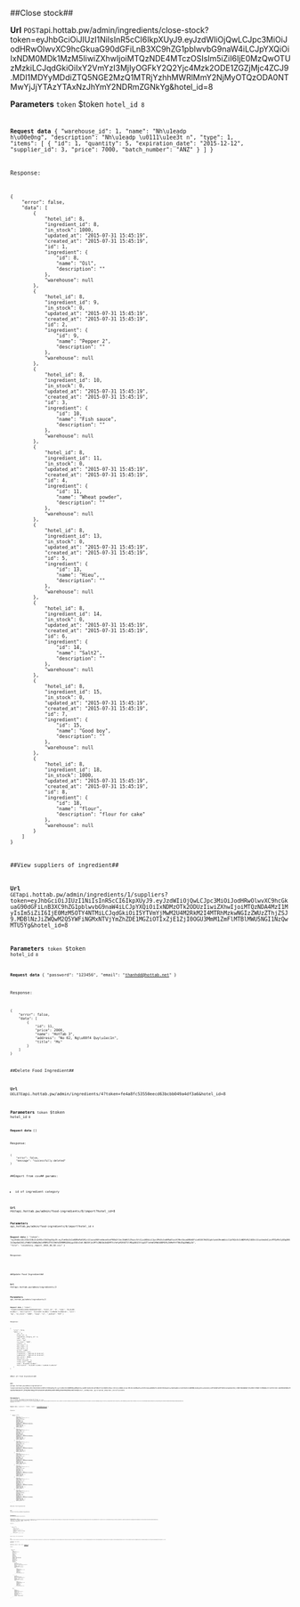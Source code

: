 ##Close stock##


**Url**
<code>POST</code>api.hottab.pw/admin/ingredients/close-stock?token=eyJhbGciOiJIUzI1NiIsInR5cCI6IkpXUyJ9.eyJzdWIiOjQwLCJpc3MiOiJodHRwOlwvXC9hcGkuaG90dGFiLnB3XC9hZG1pblwvbG9naW4iLCJpYXQiOiIxNDM0MDk1MzM5IiwiZXhwIjoiMTQzNDE4MTczOSIsIm5iZiI6IjE0MzQwOTUzMzkiLCJqdGkiOiIxY2VmYzI3MjIyOGFkY2Q2Yjc4Mzk2ODE1ZGZjMjc4ZCJ9.MDI1MDYyMDdiZTQ5NGE2MzQ1MTRjYzhhMWRlMmY2NjMyOTQzODA0NTMwYjJjYTAzYTAxNzJhYmY2NDRmZGNkYg&hotel_id=8


**Parameters**
<code>token</code> $token
<code>hotel_id<code> 8


**Request data**
{
    "warehouse_id": 1,
    "name": "Nh\u1eadp h\u00e0ng",
    "description": "Nh\u1eadp \u0111\u1ee3t n",
    "type": 1,
    "items": [
        {
            "id": 1,
            "quantity": 5,
            "expiration_date": "2015-12-12",
            "supplier_id": 3,
            "price": 7000,
            "batch_number": "ANZ"
        }
    ]
}


Response:

```
{
    "error": false,
    "data": [
        {
            "hotel_id": 8,
            "ingredient_id": 8,
            "in_stock": 1000,
            "updated_at": "2015-07-31 15:45:19",
            "created_at": "2015-07-31 15:45:19",
            "id": 1,
            "ingredient": {
                "id": 8,
                "name": "Oil",
                "description": ""
            },
            "warehouse": null
        },
        {
            "hotel_id": 8,
            "ingredient_id": 9,
            "in_stock": 0,
            "updated_at": "2015-07-31 15:45:19",
            "created_at": "2015-07-31 15:45:19",
            "id": 2,
            "ingredient": {
                "id": 9,
                "name": "Pepper 2",
                "description": ""
            },
            "warehouse": null
        },
        {
            "hotel_id": 8,
            "ingredient_id": 10,
            "in_stock": 0,
            "updated_at": "2015-07-31 15:45:19",
            "created_at": "2015-07-31 15:45:19",
            "id": 3,
            "ingredient": {
                "id": 10,
                "name": "Fish sauce",
                "description": ""
            },
            "warehouse": null
        },
        {
            "hotel_id": 8,
            "ingredient_id": 11,
            "in_stock": 0,
            "updated_at": "2015-07-31 15:45:19",
            "created_at": "2015-07-31 15:45:19",
            "id": 4,
            "ingredient": {
                "id": 11,
                "name": "Wheat powder",
                "description": ""
            },
            "warehouse": null
        },
        {
            "hotel_id": 8,
            "ingredient_id": 13,
            "in_stock": 0,
            "updated_at": "2015-07-31 15:45:19",
            "created_at": "2015-07-31 15:45:19",
            "id": 5,
            "ingredient": {
                "id": 13,
                "name": "Hieu",
                "description": ""
            },
            "warehouse": null
        },
        {
            "hotel_id": 8,
            "ingredient_id": 14,
            "in_stock": 0,
            "updated_at": "2015-07-31 15:45:19",
            "created_at": "2015-07-31 15:45:19",
            "id": 6,
            "ingredient": {
                "id": 14,
                "name": "Salt2",
                "description": ""
            },
            "warehouse": null
        },
        {
            "hotel_id": 8,
            "ingredient_id": 15,
            "in_stock": 0,
            "updated_at": "2015-07-31 15:45:19",
            "created_at": "2015-07-31 15:45:19",
            "id": 7,
            "ingredient": {
                "id": 15,
                "name": "Good boy",
                "description": ""
            },
            "warehouse": null
        },
        {
            "hotel_id": 8,
            "ingredient_id": 18,
            "in_stock": 1000,
            "updated_at": "2015-07-31 15:45:19",
            "created_at": "2015-07-31 15:45:19",
            "id": 8,
            "ingredient": {
                "id": 18,
                "name": "flour",
                "description": "flour for cake"
            },
            "warehouse": null
        }
    ]
}

```

##View suppliers of ingredient##


**Url**
<code>GET</code>api.hottab.pw/admin/ingredients/1/suppliers?token=eyJhbGciOiJIUzI1NiIsInR5cCI6IkpXUyJ9.eyJzdWIiOjQwLCJpc3MiOiJodHRwOlwvXC9hcGkuaG90dGFiLnB3XC9hZG1pblwvbG9naW4iLCJpYXQiOiIxNDMzOTk2ODUzIiwiZXhwIjoiMTQzNDA4MzI1MyIsIm5iZiI6IjE0MzM5OTY4NTMiLCJqdGkiOiI5YTVmYjMwM2U4M2RkM2I4MTRhMzkwNGIzZWUzZThjZSJ9.MDBlNzJiZWQwM2Q5YWFiNGMxNTVjYmZhZDE1MGZiOTIxZjE1ZjI0OGU3MmM1ZmFlMTBlMWU5NGI1NzQwMTU5Yg&hotel_id=8


**Parameters**
<code>token</code> $token
<code>hotel_id<code> 8


**Request data**
{
    "password": "123456",
    "email": "thanhdd@hottab.net"
}


Response:

```
{
    "error": false,
    "data": [
        {
            "id": 11,
            "price": 2000,
            "name": "HotTab 3",
            "address": "No 02, Ng\u00f4 Quy\u1ec1n",
            "title": "Ms"
        }
    ]
}

```

##Delete Food Ingredient##


**Url**
<code>DELETE</code>api.hottab.pw/admin/ingredients/4?token=fe4a8fc53550eecd63bcbb049a4df3a6&hotel_id=8


**Parameters**
<code>token</code> $token
<code>hotel_id<code> 8


**Request data**
[]


Response:

```
{
    "error": false,
    "message": "successfully deleted"
}

```

##Import from csv##
params: 

* id of ingredient category

**Url**
<code>POST</code>api.hottab.pw/admin/food-ingredients/8/import?hotel_id=8


**Parameters**
<code>api_hottab_pw/admin/food-ingredients/8/import?hotel_id<code> 8


**Request data**
{
    "token": "eyJhbGciOiJIUzI1NiIsInR5cCI6IkpXUyJ9.eyJleHAiOiIxNDMzMzE1Mjc1IiwiaXNfcmVmcmVzaF90b2tlbiI6dHJ1ZSwic3ViIjoiNDAiLCJpc3MiOiJodHRwOlwvXC9hcGkuaG90dGFiLnB3XC9hZG1pblwvbG9naW4iLCJpYXQiOiIxNDMzMjI4ODc1IiwibmJmIjoiMTQzMzIyODg3NSIsImp0aSI6IjFhNGY1OWEyOWJiMDM1ZTE1YWVhZGM0MGQ5NjgzZGExIn0.NWI0Yjk2MTc2NDZmZmQ5MTViYmYyM2E0ZTJlMDg3OGI5Yzg3ZTlmYmE1MWU4ODM1MjZkMmFhYTBkZDg2NWQyZA",
    "file": "inventory_report_2015_06_02.csv"
}


Response:

```


```

##Update Food Ingredient##


**Url**
<code>POST</code>api.hottab.pw/admin/ingredients/2


**Parameters**
<code>api_hottab_pw/admin/ingredients/2<code> 


**Request data**
{
    "token": "fe4a8fc53550eecd63bcbb049a4df3a6",
    "hotel_id": "8",
    "name": "B\u1ed9t m\u00ec",
    "description": "b\u1ed9t m\u00ec l\u00e0m b\u00e1nh",
    "unit": "kg",
    "in_stock": "1000",
    "lang": "vi",
    "_method": "PUT"
}


Response:

```
{
    "error": false,
    "data": {
        "id": 8,
        "hotel_id": 8,
        "ingredient_category_id": 0,
        "sku": null,
        "unit": "kg",
        "in_stock": "1000",
        "status": 1,
        "min_order": 0,
        "max_order": 0,
        "min_alert": 0,
        "price": 12000,
        "deleted_at": null,
        "created_at": "2015-06-15 20:02:10",
        "updated_at": "2015-07-31 15:43:01",
        "min_price": 10000,
        "max_price": 0,
        "total_received": 5,
        "total_cost": 10000,
        "name": "B\u1ed9t m\u00ec",
        "description": "b\u1ed9t m\u00ec l\u00e0m b\u00e1nh"
    }
}

```

##Get all Food  Ingredients##


**Url**
<code>GET</code>api.hottab.pw/admin/ingredients?lang=vi&token=eyJhbGciOiJIUzI1NiIsInR5cCI6IkpXUyJ9.eyJleHAiOiIxNDM0Njg4MDg5IiwiaXNfcmVmcmVzaF90b2tlbiI6dHJ1ZSwic3ViIjoiNDAiLCJpc3MiOiJodHRwOlwvXC9hcGkuaG90dGFiLnB3XC9hZG1pblwvbG9naW4iLCJpYXQiOiIxNDM0NjAxNjg5IiwibmJmIjoiMTQzNDYwMTY4OSIsImp0aSI6Ijc3MmY1NGNmNGFjMjdhMzhlMGRlYzM2NDAxYzlkZTdlIn0.ZmU5ODdhNDUzMGQ2ZmZhNGQ5ZTFjOTNjMWZlNDgzMThhZGNiNTIwMGM5NzA0NTI0MDg3OGE0MmQ3MGU4N2I1OQ&hotel_id=8&order_by=created_at&order_direction=ASC


**Parameters**
<code>api_hottab_pw/admin/ingredients?lang<code> vi
<code>token<code> eyJhbGciOiJIUzI1NiIsInR5cCI6IkpXUyJ9.eyJleHAiOiIxNDM0Njg4MDg5IiwiaXNfcmVmcmVzaF90b2tlbiI6dHJ1ZSwic3ViIjoiNDAiLCJpc3MiOiJodHRwOlwvXC9hcGkuaG90dGFiLnB3XC9hZG1pblwvbG9naW4iLCJpYXQiOiIxNDM0NjAxNjg5IiwibmJmIjoiMTQzNDYwMTY4OSIsImp0aSI6Ijc3MmY1NGNmNGFjMjdhMzhlMGRlYzM2NDAxYzlkZTdlIn0.ZmU5ODdhNDUzMGQ2ZmZhNGQ5ZTFjOTNjMWZlNDgzMThhZGNiNTIwMGM5NzA0NTI0MDg3OGE0MmQ3MGU4N2I1OQ
<code>hotel_id<code> 8
<code>order_by<code> created_at
<code>order_direction<code> ASC


**Request data**
{
    "password": "123456",
    "email": "thanhdd@hottab.net"
}


Response:

```
{
    "error": false,
    "data": [
        {
            "id": 8,
            "hotel_id": 8,
            "ingredient_category_id": 0,
            "sku": null,
            "unit": "litre",
            "in_stock": "0.00",
            "status": 1,
            "min_order": 0,
            "max_order": 0,
            "min_alert": 0,
            "price": 12000,
            "deleted_at": null,
            "created_at": "2015-06-15 20:02:10",
            "updated_at": "2015-06-15 20:02:10",
            "min_price": 0,
            "max_price": 0,
            "total_received": 0,
            "total_cost": 0,
            "name": "Oil",
            "description": ""
        },
        {
            "id": 9,
            "hotel_id": 8,
            "ingredient_category_id": 0,
            "sku": "PP2",
            "unit": "kg",
            "in_stock": "0.00",
            "status": 1,
            "min_order": 0,
            "max_order": 0,
            "min_alert": 0,
            "price": 1000,
            "deleted_at": null,
            "created_at": "2015-06-15 20:02:21",
            "updated_at": "2015-07-01 00:08:08",
            "min_price": 0,
            "max_price": 0,
            "total_received": 0,
            "total_cost": 0,
            "name": "Pepper 2",
            "description": ""
        },
        {
            "id": 10,
            "hotel_id": 8,
            "ingredient_category_id": 0,
            "sku": null,
            "unit": "kg",
            "in_stock": "0.00",
            "status": 1,
            "min_order": 0,
            "max_order": 0,
            "min_alert": 0,
            "price": 3000,
            "deleted_at": null,
            "created_at": "2015-06-15 20:02:31",
            "updated_at": "2015-06-15 20:02:31",
            "min_price": 0,
            "max_price": 0,
            "total_received": 0,
            "total_cost": 0,
            "name": "Fish sauce",
            "description": ""
        },
        {
            "id": 11,
            "hotel_id": 8,
            "ingredient_category_id": 0,
            "sku": null,
            "unit": "kg",
            "in_stock": "0.00",
            "status": 1,
            "min_order": 0,
            "max_order": 0,
            "min_alert": 0,
            "price": 4000,
            "deleted_at": null,
            "created_at": "2015-06-15 20:02:50",
            "updated_at": "2015-06-15 20:02:50",
            "min_price": 0,
            "max_price": 0,
            "total_received": 0,
            "total_cost": 0,
            "name": "Wheat powder",
            "description": ""
        },
        {
            "id": 13,
            "hotel_id": 8,
            "ingredient_category_id": 0,
            "sku": null,
            "unit": "kg",
            "in_stock": "0.00",
            "status": 1,
            "min_order": 0,
            "max_order": 0,
            "min_alert": 0,
            "price": 0,
            "deleted_at": null,
            "created_at": "2015-06-17 17:16:25",
            "updated_at": "2015-06-17 17:16:25",
            "min_price": 0,
            "max_price": 0,
            "total_received": 0,
            "total_cost": 0,
            "name": "Hieu",
            "description": ""
        },
        {
            "id": 14,
            "hotel_id": 8,
            "ingredient_category_id": 0,
            "sku": null,
            "unit": "kg",
            "in_stock": "0.00",
            "status": 1,
            "min_order": 0,
            "max_order": 0,
            "min_alert": 0,
            "price": 0,
            "deleted_at": null,
            "created_at": "2015-06-17 21:55:47",
            "updated_at": "2015-06-17 21:55:47",
            "min_price": 0,
            "max_price": 0,
            "total_received": 0,
            "total_cost": 0,
            "name": "Salt2",
            "description": ""
        },
        {
            "id": 15,
            "hotel_id": 8,
            "ingredient_category_id": 0,
            "sku": null,
            "unit": "litre",
            "in_stock": "0.00",
            "status": 1,
            "min_order": 0,
            "max_order": 0,
            "min_alert": 0,
            "price": 0,
            "deleted_at": null,
            "created_at": "2015-06-17 21:58:30",
            "updated_at": "2015-06-17 21:58:30",
            "min_price": 0,
            "max_price": 0,
            "total_received": 0,
            "total_cost": 0,
            "name": "Good boy",
            "description": ""
        }
    ]
}

```

##Create Food Ingredient##


**Url**
<code>POST</code>api.hottab.pw/admin/ingredients


**Parameters**
<code>api_hottab_pw/admin/ingredients<code> 


**Request data**
{
    "token": "eyJhbGciOiJIUzI1NiIsInR5cCI6IkpXUyJ9.eyJleHAiOiIxNDMzMzg4NTcyIiwiaXNfcmVmcmVzaF90b2tlbiI6dHJ1ZSwic3ViIjo0MCwiaXNzIjoiaHR0cDpcL1wvYXBpLmhvdHRhYi5wd1wvYWRtaW5cL2xvZ2luIiwiaWF0IjoiMTQzMzMwMjE3MiIsIm5iZiI6IjE0MzMzMDIxNzIiLCJqdGkiOiI0YTY1Yjk4MzFmMGVkMTk4NjkyYzI1N2EyZjUwNmE4OCJ9.OGNkMTlmMjI4NmVhZWY2YTM0MjQ3NThkN2U1NWNmZTBiZTJkNTk2NzYwNTE4Y2MzZDRmYmUwMDU2MzNhMDViMw",
    "hotel_id": "8",
    "name": "flour",
    "description": "flour for cake",
    "unit": "kg",
    "in_stock": "1000",
    "price": "13",
    "ingredient_category_id": "8"
}


Response:

```
{
    "error": false,
    "data": {
        "unit": "kg",
        "in_stock": "1000",
        "price": "13",
        "ingredient_category_id": "8",
        "hotel_id": 8,
        "updated_at": "2015-07-31 15:37:34",
        "created_at": "2015-07-31 15:37:34",
        "id": 18,
        "name": "flour",
        "description": "flour for cake"
    }
}

```

##View Single Food  Ingredient##


**Url**
<code>GET</code>api.hottab.pw/admin/ingredients/1?token=eyJhbGciOiJIUzI1NiIsInR5cCI6IkpXUyJ9.eyJzdWIiOjEsImlzcyI6Imh0dHA6XC9cL2FwaS5ob3R0YWIucHdcL2FkbWluXC9sb2dpbiIsImlhdCI6IjE0MzMzOTQwOTQiLCJleHAiOiIxNDMzNDgwNDk0IiwibmJmIjoiMTQzMzM5NDA5NCIsImp0aSI6ImExOTFlNzJmNDFiYTA4OTg5MTI4NDhhMTA5MjQzY2ViIn0.ZGQ5Y2ZkMmJiMzcwNmIzZjU3OWNmZmQzODYwY2Y3MTdjNTEyNmM4ZjJmZjczZWEwZGFkMjk2NTM3MmY1ZWI2Zg&hotel_id=8


**Parameters**
<code>token</code> $token
<code>hotel_id<code> 8


**Request data**
{
    "password": "123456",
    "email": "test@gmail.com"
}


Response:

```
{
    "error": false,
    "data": {
        "id": 8,
        "hotel_id": 8,
        "ingredient_category_id": 0,
        "sku": null,
        "unit": "litre",
        "in_stock": "0.00",
        "status": 1,
        "min_order": 0,
        "max_order": 0,
        "min_alert": 0,
        "price": 12000,
        "deleted_at": null,
        "created_at": "2015-06-15 20:02:10",
        "updated_at": "2015-07-31 15:25:05",
        "min_price": 10000,
        "max_price": 0,
        "total_received": 5,
        "total_cost": 10000,
        "name": "Oil",
        "description": "",
        "transactions": [
            {
                "id": 1086,
                "warehouse_id": 1,
                "name": "Xu\u1ea5t h\u00e0ng",
                "description": "Xu\u1ea5t h\u00e0ng \u0111\u1ee3t n",
                "type": 1,
                "created_at": "2015-07-31 15:25:05",
                "food_order_id": null,
                "transaction_number": "008150731001",
                "items": [
                    {
                        "id": 9,
                        "ingredient_id": 8,
                        "ingredient_transaction_id": 1086,
                        "batch_number": "",
                        "supplier_id": 0,
                        "customer_id": 3,
                        "quantity": "5.00",
                        "price": 10000,
                        "destination_warehouse_id": null
                    }
                ]
            },
            {
                "id": 1085,
                "warehouse_id": 1,
                "name": "Nh\u1eadp h\u00e0ng",
                "description": "Nh\u1eadp \u0111\u1ee3t n",
                "type": 1,
                "created_at": "2015-07-31 15:24:51",
                "food_order_id": null,
                "transaction_number": "008150731001",
                "items": [
                    {
                        "id": 8,
                        "ingredient_id": 8,
                        "ingredient_transaction_id": 1085,
                        "batch_number": "ANZ",
                        "supplier_id": 3,
                        "customer_id": 0,
                        "quantity": "5.00",
                        "price": 10000,
                        "destination_warehouse_id": null
                    }
                ]
            }
        ],
        "items": [
            {
                "id": 2,
                "warehouse_id": 1,
                "ingredient_id": 8,
                "ingredient_transaction_item_id": 8,
                "supplier_id": 3,
                "in_stock": "0.00",
                "expiration_date": "2015-12-12",
                "batch_number": "ANZ",
                "price": 10000,
                "deleted_at": null,
                "created_at": "2015-07-31 15:24:51",
                "updated_at": "2015-07-31 15:25:05"
            }
        ]
    }
}

```

